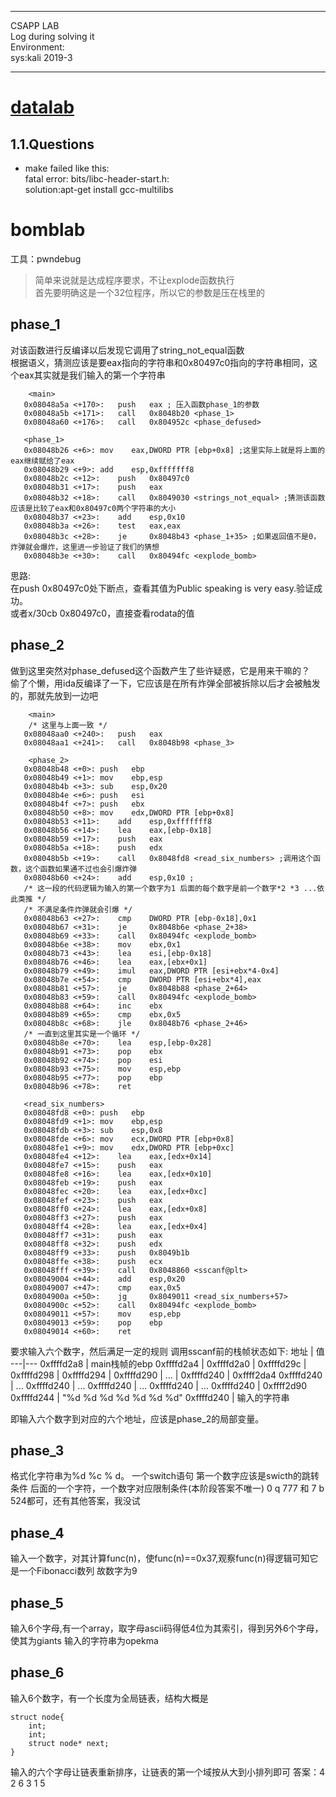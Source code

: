 ***
CSAPP LAB   
Log during solving it    
Environment:    
sys:kali 2019-3
***

# [datalab](./datalab)
## 1.1.Questions
- make failed like this:    
fatal error: bits/libc-header-start.h:      
solution:apt-get install gcc-multilibs

# bomblab
工具：pwndebug      
> 简单来说就是达成程序要求，不让explode函数执行     
首先要明确这是一个32位程序，所以它的参数是压在栈里的    

## phase_1
对该函数进行反编译以后发现它调用了string_not_equal函数      
根据语义，猜测应该是要eax指向的字符串和0x80497c0指向的字符串相同，这个eax其实就是我们输入的第一个字符串
```
    <main>
   0x08048a5a <+170>:	push   eax ; 压入函数phase_1的参数
   0x08048a5b <+171>:	call   0x8048b20 <phase_1>
   0x08048a60 <+176>:	call   0x804952c <phase_defused>

   <phase_1>
   0x08048b26 <+6>:	mov    eax,DWORD PTR [ebp+0x8] ;这里实际上就是将上面的eax继续赋给了eax
   0x08048b29 <+9>:	add    esp,0xfffffff8
   0x08048b2c <+12>:	push   0x80497c0
   0x08048b31 <+17>:	push   eax 
   0x08048b32 <+18>:	call   0x8049030 <strings_not_equal> ;猜测该函数应该是比较了eax和0x80497c0两个字符串的大小 
   0x08048b37 <+23>:	add    esp,0x10
   0x08048b3a <+26>:	test   eax,eax
   0x08048b3c <+28>:	je     0x8048b43 <phase_1+35> ;如果返回值不是0，炸弹就会爆炸，这里进一步验证了我们的猜想
   0x08048b3e <+30>:	call   0x80494fc <explode_bomb>
```
思路:   
在push 0x80497c0处下断点，查看其值为Public speaking is very easy.验证成功。     
或者x/30cb 0x80497c0，直接查看rodata的值

## phase_2
做到这里突然对phase_defused这个函数产生了些许疑惑，它是用来干嘛的？     
偷了个懒，用ida反编译了一下，它应该是在所有炸弹全部被拆除以后才会被触发的，那就先放到一边吧
```
    <main>
    /* 这里与上面一致 */
   0x08048aa0 <+240>:	push   eax
   0x08048aa1 <+241>:	call   0x8048b98 <phase_3>

    <phase_2>
   0x08048b48 <+0>:	push   ebp
   0x08048b49 <+1>:	mov    ebp,esp
   0x08048b4b <+3>:	sub    esp,0x20
   0x08048b4e <+6>:	push   esi
   0x08048b4f <+7>:	push   ebx
   0x08048b50 <+8>:	mov    edx,DWORD PTR [ebp+0x8]
   0x08048b53 <+11>:	add    esp,0xfffffff8
   0x08048b56 <+14>:	lea    eax,[ebp-0x18]
   0x08048b59 <+17>:	push   eax
   0x08048b5a <+18>:	push   edx
   0x08048b5b <+19>:	call   0x8048fd8 <read_six_numbers> ;调用这个函数，这个函数如果通不过也会引爆炸弹
   0x08048b60 <+24>:	add    esp,0x10 ;
   /* 这一段的代码逻辑为输入的第一个数字为1 后面的每个数字是前一个数字*2 *3 ...依此类推 */
   /* 不满足条件炸弹就会引爆 */
   0x08048b63 <+27>:	cmp    DWORD PTR [ebp-0x18],0x1
   0x08048b67 <+31>:	je     0x8048b6e <phase_2+38>
   0x08048b69 <+33>:	call   0x80494fc <explode_bomb>
   0x08048b6e <+38>:	mov    ebx,0x1
   0x08048b73 <+43>:	lea    esi,[ebp-0x18]
   0x08048b76 <+46>:	lea    eax,[ebx+0x1]
   0x08048b79 <+49>:	imul   eax,DWORD PTR [esi+ebx*4-0x4]
   0x08048b7e <+54>:	cmp    DWORD PTR [esi+ebx*4],eax
   0x08048b81 <+57>:	je     0x8048b88 <phase_2+64>
   0x08048b83 <+59>:	call   0x80494fc <explode_bomb>
   0x08048b88 <+64>:	inc    ebx
   0x08048b89 <+65>:	cmp    ebx,0x5
   0x08048b8c <+68>:	jle    0x8048b76 <phase_2+46>
   /* 一直到这里其实是一个循环 */
   0x08048b8e <+70>:	lea    esp,[ebp-0x28]
   0x08048b91 <+73>:	pop    ebx
   0x08048b92 <+74>:	pop    esi
   0x08048b93 <+75>:	mov    esp,ebp
   0x08048b95 <+77>:	pop    ebp
   0x08048b96 <+78>:	ret    

   <read_six_numbers>
   0x08048fd8 <+0>:	push   ebp
   0x08048fd9 <+1>:	mov    ebp,esp
   0x08048fdb <+3>:	sub    esp,0x8
   0x08048fde <+6>:	mov    ecx,DWORD PTR [ebp+0x8]
   0x08048fe1 <+9>:	mov    edx,DWORD PTR [ebp+0xc]
   0x08048fe4 <+12>:	lea    eax,[edx+0x14]
   0x08048fe7 <+15>:	push   eax
   0x08048fe8 <+16>:	lea    eax,[edx+0x10]
   0x08048feb <+19>:	push   eax
   0x08048fec <+20>:	lea    eax,[edx+0xc]
   0x08048fef <+23>:	push   eax
   0x08048ff0 <+24>:	lea    eax,[edx+0x8]
   0x08048ff3 <+27>:	push   eax
   0x08048ff4 <+28>:	lea    eax,[edx+0x4]
   0x08048ff7 <+31>:	push   eax
   0x08048ff8 <+32>:	push   edx
   0x08048ff9 <+33>:	push   0x8049b1b
   0x08048ffe <+38>:	push   ecx 
   0x08048fff <+39>:	call   0x8048860 <sscanf@plt>
   0x08049004 <+44>:	add    esp,0x20
   0x08049007 <+47>:	cmp    eax,0x5
   0x0804900a <+50>:	jg     0x8049011 <read_six_numbers+57>
   0x0804900c <+52>:	call   0x80494fc <explode_bomb> 
   0x08049011 <+57>:	mov    esp,ebp
   0x08049013 <+59>:	pop    ebp
   0x08049014 <+60>:	ret 

```
要求输入六个数字，然后满足一定的规则
调用sscanf前的栈帧状态如下:
地址 | 值
---|---
0xffffd2a8  | main栈帧的ebp
0xffffd2a4  | 
0xffffd2a0  | 
0xffffd29c  | 
0xffffd298  | 
0xffffd294  | 
0xffffd290  |
...         |
0xffffd240  | 0xffff2da4
0xffffd240  | ...
0xffffd240  | ...
0xffffd240  | ...
0xffffd240  | ...
0xffffd240  | 0xffff2d90
0xffffd244  | "%d %d %d %d %d %d %d" 
0xffffd240  | 输入的字符串

即输入六个数字到对应的六个地址，应该是phase_2的局部变量。

## phase_3
格式化字符串为%d %c % d。
一个switch语句  第一个数字应该是swicth的跳转条件
后面的一个字符，一个数字对应限制条件(本阶段答案不唯一)
0 q 777 和 7 b 524都可，还有其他答案，我没试

## phase_4
输入一个数字，对其计算func(n)，使func(n)==0x37,观察func(n)得逻辑可知它是一个Fibonacci数列
故数字为9

## phase_5
输入6个字母,有一个array，取字母ascii码得低4位为其索引，得到另外6个字母，使其为giants
输入的字符串为opekma

## phase_6
输入6个数字，有一个长度为全局链表，结构大概是
```
struct node{
    int;
    int;
    struct node* next;
}
```
输入的六个字母让链表重新排序，让链表的第一个域按从大到小排列即可
答案：4 2 6 3 1 5